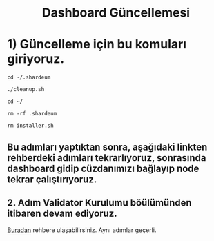 <h1 align="center">Dashboard Güncellemesi


# 1) Güncelleme için bu komuları giriyoruz.

```
cd ~/.shardeum
```
```
./cleanup.sh
```
```
cd ~/
```
```
rm -rf .shardeum
```
```
rm installer.sh
```
## Bu adımları yaptıktan sonra, aşağıdaki linkten rehberdeki adımları tekrarlıyoruz, sonrasında dashboard gidip cüzdanımızı bağlayıp node tekrar çalıştırıyoruz.
## 2. Adım Validator Kurulumu böülümünden itibaren devam ediyoruz.
 [Buradan](https://github.com/CoinHuntersTR/Shardeum-Sphinx-Betatesneti#2-shardeum-validator-kurulumu) rehbere ulaşabilirsiniz. Aynı adımlar geçerli.
  
